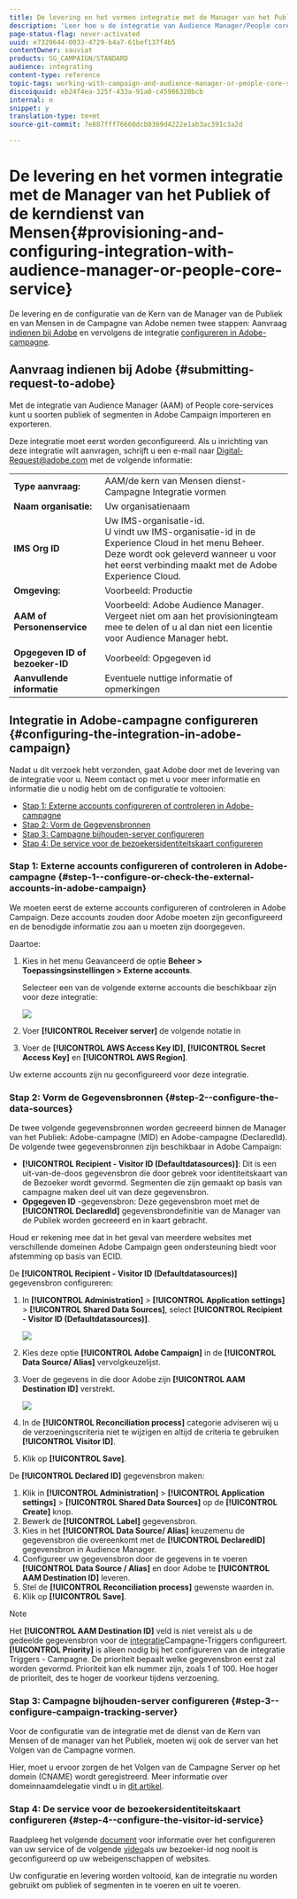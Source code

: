 ```yaml
---
title: De levering en het vormen integratie met de Manager van het Publiek of de kerndienst van Mensen
description: 'Leer hoe u de integratie van Audience Manager/People core-services configureert om publiek of segmenten te delen met de verschillende Adobe Experience Cloud-oplossingen. '
page-status-flag: never-activated
uuid: e7329644-0033-4729-b4a7-61bef137f4b5
contentOwner: sauviat
products: SG_CAMPAIGN/STANDARD
audience: integrating
content-type: reference
topic-tags: working-with-campaign-and-audience-manager-or-people-core-service
discoiquuid: eb24f4ea-325f-433a-91a0-c45906320bcb
internal: n
snippet: y
translation-type: tm+mt
source-git-commit: 7e887fff76660dcb0369d4222e1ab3ac391c3a2d

---
```



# De levering en het vormen integratie met de Manager van het Publiek of de kerndienst van Mensen{#provisioning-and-configuring-integration-with-audience-manager-or-people-core-service}

De levering en de configuratie van de Kern van de Manager van de Publiek en van Mensen in de Campagne van Adobe nemen twee stappen: Aanvraag [indienen bij Adobe](#submitting-request-to-adobe) en vervolgens de integratie [configureren in Adobe-campagne](#configuring-the-integration-in-adobe-campaign).

## Aanvraag indienen bij Adobe {#submitting-request-to-adobe}

Met de integratie van Audience Manager (AAM) of People core-services kunt u soorten publiek of segmenten in Adobe Campaign importeren en exporteren.

Deze integratie moet eerst worden geconfigureerd. Als u inrichting van deze integratie wilt aanvragen, schrijft u een e-mail naar [Digital-Request@adobe.com](mailto:Digital-Request@adobe.com) met de volgende informatie:

<table> 
 <tbody> 
  <tr> 
   <td> <strong>Type aanvraag:</strong><br /> </td> 
   <td> AAM/de kern van Mensen dienst-Campagne Integratie vormen </td> 
  </tr> 
  <tr> 
   <td> <strong>Naam organisatie:</strong><br /> </td> 
   <td> Uw organisatienaam </td> 
  </tr> 
  <tr> 
   <td> <strong>IMS Org ID</strong><br /> </td> 
   <td> Uw IMS-organisatie-id. <br> U vindt uw IMS-organisatie-id in de Experience Cloud in het menu Beheer. Deze wordt ook geleverd wanneer u voor het eerst verbinding maakt met de Adobe Experience Cloud. </td> 
  </tr> 
  <tr> 
   <td> <strong>Omgeving:</strong><br /> </td> 
   <td> Voorbeeld: Productie </td> 
  </tr> 
  <tr> 
   <td> <strong>AAM of Personenservice</strong><br /> </td> 
   <td> Voorbeeld: Adobe Audience Manager. Vergeet niet om aan het provisioningteam mee te delen of u al dan niet een licentie voor Audience Manager hebt.</td> 
  </tr> 
  <tr> 
   <td> <strong>Opgegeven ID of bezoeker-ID</strong><br /> </td> 
   <td> Voorbeeld: Opgegeven id </td> 
  </tr> 
  <tr> 
   <td> <strong>Aanvullende informatie</strong><br /> </td> 
   <td> Eventuele nuttige informatie of opmerkingen </td> 
  </tr> 
 </tbody> 
</table>

## Integratie in Adobe-campagne configureren {#configuring-the-integration-in-adobe-campaign}

Nadat u dit verzoek hebt verzonden, gaat Adobe door met de levering van de integratie voor u. Neem contact op met u voor meer informatie en informatie die u nodig hebt om de configuratie te voltooien:

* [Stap 1: Externe accounts configureren of controleren in Adobe-campagne](#step-1--configure-or-check-the-external-accounts-in-adobe-campaign)
* [Stap 2: Vorm de Gegevensbronnen](#step-2--configure-the-data-sources)
* [Stap 3: Campagne bijhouden-server configureren](#step-3--configure-campaign-tracking-server)
* [Stap 4: De service voor de bezoekersidentiteitskaart configureren](#step-4--configure-the-visitor-id-service)

### Stap 1: Externe accounts configureren of controleren in Adobe-campagne {#step-1--configure-or-check-the-external-accounts-in-adobe-campaign}

We moeten eerst de externe accounts configureren of controleren in Adobe Campaign. Deze accounts zouden door Adobe moeten zijn geconfigureerd en de benodigde informatie zou aan u moeten zijn doorgegeven.

Daartoe:

1. Kies in het menu Geavanceerd de optie **Beheer > Toepassingsinstellingen > Externe accounts**.

   Selecteer een van de volgende externe accounts die beschikbaar zijn voor deze integratie:

   ![](assets/integration_aam_1.png)

1. Voer **[!UICONTROL Receiver server]** de volgende notatie in
1. Voer de **[!UICONTROL AWS Access Key ID]**, **[!UICONTROL Secret Access Key]** en **[!UICONTROL AWS Region]**.

Uw externe accounts zijn nu geconfigureerd voor deze integratie.

### Stap 2: Vorm de Gegevensbronnen {#step-2--configure-the-data-sources}

De twee volgende gegevensbronnen worden gecreeerd binnen de Manager van het Publiek: Adobe-campagne (MID) en Adobe-campagne (DeclaredId). De volgende twee gegevensbronnen zijn beschikbaar in Adobe Campaign:

* **[!UICONTROL Recipient - Visitor ID (Defaultdatasources)]**: Dit is een uit-van-de-doos gegevensbron die door gebrek voor identiteitskaart van de Bezoeker wordt gevormd. Segmenten die zijn gemaakt op basis van campagne maken deel uit van deze gegevensbron.
* **Opgegeven ID** -gegevensbron: Deze gegevensbron moet met de **[!UICONTROL DeclaredId]** gegevensbrondefinitie van de Manager van de Publiek worden gecreeerd en in kaart gebracht.

Houd er rekening mee dat in het geval van meerdere websites met verschillende domeinen Adobe Campaign geen ondersteuning biedt voor afstemming op basis van ECID.

De **[!UICONTROL Recipient - Visitor ID (Defaultdatasources)]** gegevensbron configureren:

1. In **[!UICONTROL Administration]** > **[!UICONTROL Application settings]** > **[!UICONTROL Shared Data Sources]**, select **[!UICONTROL Recipient - Visitor ID (Defaultdatasources)]**.

   ![](assets/integration_aam_2.png)

1. Kies deze optie **[!UICONTROL Adobe Campaign]** in de **[!UICONTROL Data Source/ Alias]** vervolgkeuzelijst.
1. Voer de gegevens in die door Adobe zijn **[!UICONTROL AAM Destination ID]** verstrekt.

   ![](assets/integration_aam_3.png)

1. In de **[!UICONTROL Reconciliation process]** categorie adviseren wij u de verzoeningscriteria niet te wijzigen en altijd de criteria te gebruiken **[!UICONTROL Visitor ID]**.
1. Klik op **[!UICONTROL Save]**.

De **[!UICONTROL Declared ID]** gegevensbron maken:

1. Klik in **[!UICONTROL Administration]** > **[!UICONTROL Application settings]** > **[!UICONTROL Shared Data Sources]** op de **[!UICONTROL Create]** knop.
1. Bewerk de **[!UICONTROL Label]** gegevensbron.
1. Kies in het **[!UICONTROL Data Source/ Alias]** keuzemenu de gegevensbron die overeenkomt met de **[!UICONTROL DeclaredID]** gegevensbron in Audience Manager.
1. Configureer uw gegevensbron door de gegevens in te voeren **[!UICONTROL Data Source / Alias]** en door Adobe te **[!UICONTROL AAM Destination ID]** leveren.
1. Stel de **[!UICONTROL Reconciliation process]** gewenste waarden in.
1. Klik op **[!UICONTROL Save]**.

>[!NOTE]
>
>Het **[!UICONTROL AAM Destination ID]** veld is niet vereist als u de gedeelde gegevensbron voor de [integratie](../../integrating/using/configuring-triggers-in-experience-cloud.md)Campagne-Triggers configureert. **[!UICONTROL Priority]** is alleen nodig bij het configureren van de integratie Triggers - Campagne. De prioriteit bepaalt welke gegevensbron eerst zal worden gevormd. Prioriteit kan elk nummer zijn, zoals 1 of 100. Hoe hoger de prioriteit, des te hoger de voorkeur tijdens verzoening.

### Stap 3: Campagne bijhouden-server configureren {#step-3--configure-campaign-tracking-server}

Voor de configuratie van de integratie met de dienst van de Kern van Mensen of de manager van het Publiek, moeten wij ook de server van het Volgen van de Campagne vormen.

Hier, moet u ervoor zorgen de het Volgen van de Campagne Server op het domein (CNAME) wordt geregistreerd. Meer informatie over domeinnaamdelegatie vindt u in [dit artikel](https://docs.campaign.adobe.com/doc/AC/en/technicalResources/Technotes/AdobeCampaign_Deliverability_Sub_Domain_Delegation.pdf).

### Stap 4: De service voor de bezoekersidentiteitskaart configureren {#step-4--configure-the-visitor-id-service}

Raadpleeg het volgende [document](https://marketing.adobe.com/resources/help/en_US/mcvid/mcvid-setup-aam-analytics.html) voor informatie over het configureren van uw service of de volgende [video](https://helpx.adobe.com/marketing-cloud/how-to/email-marketing.html#step-two)als uw bezoeker-id nog nooit is geconfigureerd op uw webeigenschappen of websites.

Uw configuratie en levering worden voltooid, kan de integratie nu worden gebruikt om publiek of segmenten in te voeren en uit te voeren.
